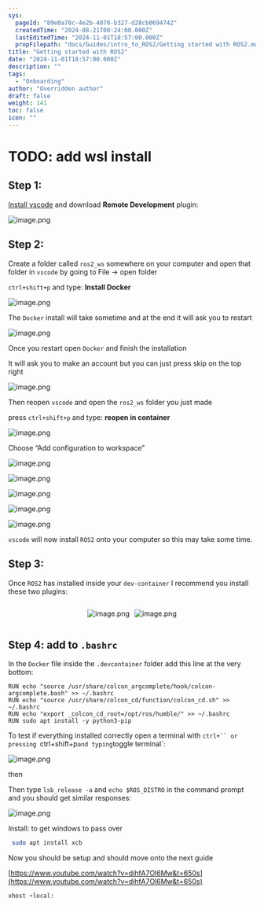 ```yaml
---
sys:
  pageId: "89e0a78c-4e2b-4070-b327-d28cb0694742"
  createdTime: "2024-08-21T00:24:00.000Z"
  lastEditedTime: "2024-11-01T18:57:00.000Z"
  propFilepath: "docs/Guides/intro_to_ROS2/Getting started with ROS2.md"
title: "Getting started with ROS2"
date: "2024-11-01T18:57:00.000Z"
description: ""
tags:
  - "Onboarding"
author: "Overridden author"
draft: false
weight: 141
toc: false
icon: ""
---
```


# TODO: add wsl install

## Step 1:

[Install vscode](https://code.visualstudio.com/download) and download **Remote Development** plugin:

![image.png](https://prod-files-secure.s3.us-west-2.amazonaws.com/d518164a-d88e-44d1-a4ee-3adb3bd8bce0/efb52993-1881-4a40-b95e-6f020334f022/image.png?X-Amz-Algorithm=AWS4-HMAC-SHA256&X-Amz-Content-Sha256=UNSIGNED-PAYLOAD&X-Amz-Credential=ASIAZI2LB466WLOUP3HU%2F20250407%2Fus-west-2%2Fs3%2Faws4_request&X-Amz-Date=20250407T170757Z&X-Amz-Expires=3600&X-Amz-Security-Token=IQoJb3JpZ2luX2VjEOn%2F%2F%2F%2F%2F%2F%2F%2F%2F%2FwEaCXVzLXdlc3QtMiJHMEUCIGSXkXDk439Q6JhRPlaQr%2FwYiO8%2F5EiUCQvhYWLnJgtqAiEAtlaw1j%2FBbRho%2BJVmwWjSk4mgp%2BUuCaiUR96iQJY1Pxkq%2FwMIYhAAGgw2Mzc0MjMxODM4MDUiDJ2LUW90uk2pUCUwfSrcA7Khyt2Gdrlqsv%2FhWpsIZK%2FyvWNRSvijNFG3irbgx%2BaO564Rlo%2F%2B79EnOqsQdbjPXBKTtWPOcNaOxobZfmvnLcCcU5SWLmR6oBogLcsJw1Ahb8RCLRHM8xIuUFjN3dJSwlzrciCfb7clkNhnwEt8igBxIF7TM%2BwIG0%2FuTIR022wYrtweVwwKUV9%2FGqP%2FgZfwfeXXqKXfa6VdhN530K%2FKct4MuONRKIaq33slZtCzobdXAfSQ3NOnJMNlncMvqhCJlGVT3qPN4e%2BvmPds4HHBx9OaNfzO%2Fvv7h3J%2BU%2FxRO2169%2F1fvDBj0bQRE7aH4w74PcJQSCpa2yOiYneBJ8%2FEjY2Mhs4XgY6PlQ9p%2B%2FZhr33cxrnt6R9JP%2B6ndFlaaasLKhkV%2FF5ZQnPfOcbChKHdwQAbKSfWJ4qTXwZhP8W92Z%2FjV6tInxhtdE0YZc0yjZjFfjurAqe1PyA6DJ1RtRvYYBtaPXQpZPFTtFa0S0Do%2FqMZ53oYhdxGoN3gbgg7Qp7oo597BlW1gem8IRHRKLwYkrC4BlkE849IkK7COms6YloHwg8KIR8CScpXSn2f94jgh4DtZ7i45Aai0L6BTbJjBLUKv9kL7pvjHhBFmLqf4poaMqPOSn8ff3VgD%2FnJMJ%2BJ0L8GOqUB5VAWLbPZPMwHJCnRVLZ%2Fdefz9wUUMTHrWrrmcX5TMY388PDeJrGAt%2FL6gh3%2BKs4RlYIar7mVaslVfXnmx1DGZPA8zMDUL%2B4EysiK9skoJLCEH0P%2FzubFyrwgNxZAHLG0Imbe%2B7VG5kBB1j1GtaAyTNB7v%2B%2F7e5PKzM%2FYH%2Fj9wplOqi6sj3e4wkk9DeUpdbpizFpSdHNcAvZs6pZ3vM%2BaOF9qZLJ4&X-Amz-Signature=c2636a9511cfd612cc3dd2a02a19aad147581faa29b22fb06e36310061eea967&X-Amz-SignedHeaders=host&x-id=GetObject)

## Step 2:

Create a folder called `ros2_ws` somewhere on your computer and open that folder in `vscode` by going to File → open folder 

`ctrl+shift+p` and type: **Install Docker**

![image.png](https://prod-files-secure.s3.us-west-2.amazonaws.com/d518164a-d88e-44d1-a4ee-3adb3bd8bce0/2269dc0e-1cd5-47ff-bceb-c04ad9b2eab0/image.png?X-Amz-Algorithm=AWS4-HMAC-SHA256&X-Amz-Content-Sha256=UNSIGNED-PAYLOAD&X-Amz-Credential=ASIAZI2LB466WLOUP3HU%2F20250407%2Fus-west-2%2Fs3%2Faws4_request&X-Amz-Date=20250407T170757Z&X-Amz-Expires=3600&X-Amz-Security-Token=IQoJb3JpZ2luX2VjEOn%2F%2F%2F%2F%2F%2F%2F%2F%2F%2FwEaCXVzLXdlc3QtMiJHMEUCIGSXkXDk439Q6JhRPlaQr%2FwYiO8%2F5EiUCQvhYWLnJgtqAiEAtlaw1j%2FBbRho%2BJVmwWjSk4mgp%2BUuCaiUR96iQJY1Pxkq%2FwMIYhAAGgw2Mzc0MjMxODM4MDUiDJ2LUW90uk2pUCUwfSrcA7Khyt2Gdrlqsv%2FhWpsIZK%2FyvWNRSvijNFG3irbgx%2BaO564Rlo%2F%2B79EnOqsQdbjPXBKTtWPOcNaOxobZfmvnLcCcU5SWLmR6oBogLcsJw1Ahb8RCLRHM8xIuUFjN3dJSwlzrciCfb7clkNhnwEt8igBxIF7TM%2BwIG0%2FuTIR022wYrtweVwwKUV9%2FGqP%2FgZfwfeXXqKXfa6VdhN530K%2FKct4MuONRKIaq33slZtCzobdXAfSQ3NOnJMNlncMvqhCJlGVT3qPN4e%2BvmPds4HHBx9OaNfzO%2Fvv7h3J%2BU%2FxRO2169%2F1fvDBj0bQRE7aH4w74PcJQSCpa2yOiYneBJ8%2FEjY2Mhs4XgY6PlQ9p%2B%2FZhr33cxrnt6R9JP%2B6ndFlaaasLKhkV%2FF5ZQnPfOcbChKHdwQAbKSfWJ4qTXwZhP8W92Z%2FjV6tInxhtdE0YZc0yjZjFfjurAqe1PyA6DJ1RtRvYYBtaPXQpZPFTtFa0S0Do%2FqMZ53oYhdxGoN3gbgg7Qp7oo597BlW1gem8IRHRKLwYkrC4BlkE849IkK7COms6YloHwg8KIR8CScpXSn2f94jgh4DtZ7i45Aai0L6BTbJjBLUKv9kL7pvjHhBFmLqf4poaMqPOSn8ff3VgD%2FnJMJ%2BJ0L8GOqUB5VAWLbPZPMwHJCnRVLZ%2Fdefz9wUUMTHrWrrmcX5TMY388PDeJrGAt%2FL6gh3%2BKs4RlYIar7mVaslVfXnmx1DGZPA8zMDUL%2B4EysiK9skoJLCEH0P%2FzubFyrwgNxZAHLG0Imbe%2B7VG5kBB1j1GtaAyTNB7v%2B%2F7e5PKzM%2FYH%2Fj9wplOqi6sj3e4wkk9DeUpdbpizFpSdHNcAvZs6pZ3vM%2BaOF9qZLJ4&X-Amz-Signature=375eca31af8718e47159acbeb731284691fe66b1bbd5196280f74d3d7e7b2ab6&X-Amz-SignedHeaders=host&x-id=GetObject)

The `Docker` install will take sometime and at the end it will ask you to restart

![image.png](https://prod-files-secure.s3.us-west-2.amazonaws.com/d518164a-d88e-44d1-a4ee-3adb3bd8bce0/ed233f78-be33-4b1f-b89c-9c346c0e961e/image.png?X-Amz-Algorithm=AWS4-HMAC-SHA256&X-Amz-Content-Sha256=UNSIGNED-PAYLOAD&X-Amz-Credential=ASIAZI2LB466WLOUP3HU%2F20250407%2Fus-west-2%2Fs3%2Faws4_request&X-Amz-Date=20250407T170757Z&X-Amz-Expires=3600&X-Amz-Security-Token=IQoJb3JpZ2luX2VjEOn%2F%2F%2F%2F%2F%2F%2F%2F%2F%2FwEaCXVzLXdlc3QtMiJHMEUCIGSXkXDk439Q6JhRPlaQr%2FwYiO8%2F5EiUCQvhYWLnJgtqAiEAtlaw1j%2FBbRho%2BJVmwWjSk4mgp%2BUuCaiUR96iQJY1Pxkq%2FwMIYhAAGgw2Mzc0MjMxODM4MDUiDJ2LUW90uk2pUCUwfSrcA7Khyt2Gdrlqsv%2FhWpsIZK%2FyvWNRSvijNFG3irbgx%2BaO564Rlo%2F%2B79EnOqsQdbjPXBKTtWPOcNaOxobZfmvnLcCcU5SWLmR6oBogLcsJw1Ahb8RCLRHM8xIuUFjN3dJSwlzrciCfb7clkNhnwEt8igBxIF7TM%2BwIG0%2FuTIR022wYrtweVwwKUV9%2FGqP%2FgZfwfeXXqKXfa6VdhN530K%2FKct4MuONRKIaq33slZtCzobdXAfSQ3NOnJMNlncMvqhCJlGVT3qPN4e%2BvmPds4HHBx9OaNfzO%2Fvv7h3J%2BU%2FxRO2169%2F1fvDBj0bQRE7aH4w74PcJQSCpa2yOiYneBJ8%2FEjY2Mhs4XgY6PlQ9p%2B%2FZhr33cxrnt6R9JP%2B6ndFlaaasLKhkV%2FF5ZQnPfOcbChKHdwQAbKSfWJ4qTXwZhP8W92Z%2FjV6tInxhtdE0YZc0yjZjFfjurAqe1PyA6DJ1RtRvYYBtaPXQpZPFTtFa0S0Do%2FqMZ53oYhdxGoN3gbgg7Qp7oo597BlW1gem8IRHRKLwYkrC4BlkE849IkK7COms6YloHwg8KIR8CScpXSn2f94jgh4DtZ7i45Aai0L6BTbJjBLUKv9kL7pvjHhBFmLqf4poaMqPOSn8ff3VgD%2FnJMJ%2BJ0L8GOqUB5VAWLbPZPMwHJCnRVLZ%2Fdefz9wUUMTHrWrrmcX5TMY388PDeJrGAt%2FL6gh3%2BKs4RlYIar7mVaslVfXnmx1DGZPA8zMDUL%2B4EysiK9skoJLCEH0P%2FzubFyrwgNxZAHLG0Imbe%2B7VG5kBB1j1GtaAyTNB7v%2B%2F7e5PKzM%2FYH%2Fj9wplOqi6sj3e4wkk9DeUpdbpizFpSdHNcAvZs6pZ3vM%2BaOF9qZLJ4&X-Amz-Signature=6834c3e4605e6a6e08d5bd64025743918b8b3627f6fb7a2ab056bde70aebbfc6&X-Amz-SignedHeaders=host&x-id=GetObject)

Once you restart open `Docker` and finish the installation

It will ask you to make an account but you can just press skip on the top right

![image.png](https://prod-files-secure.s3.us-west-2.amazonaws.com/d518164a-d88e-44d1-a4ee-3adb3bd8bce0/21010ad9-1659-4fd9-9f59-9932a09b2a3d/image.png?X-Amz-Algorithm=AWS4-HMAC-SHA256&X-Amz-Content-Sha256=UNSIGNED-PAYLOAD&X-Amz-Credential=ASIAZI2LB466WLOUP3HU%2F20250407%2Fus-west-2%2Fs3%2Faws4_request&X-Amz-Date=20250407T170757Z&X-Amz-Expires=3600&X-Amz-Security-Token=IQoJb3JpZ2luX2VjEOn%2F%2F%2F%2F%2F%2F%2F%2F%2F%2FwEaCXVzLXdlc3QtMiJHMEUCIGSXkXDk439Q6JhRPlaQr%2FwYiO8%2F5EiUCQvhYWLnJgtqAiEAtlaw1j%2FBbRho%2BJVmwWjSk4mgp%2BUuCaiUR96iQJY1Pxkq%2FwMIYhAAGgw2Mzc0MjMxODM4MDUiDJ2LUW90uk2pUCUwfSrcA7Khyt2Gdrlqsv%2FhWpsIZK%2FyvWNRSvijNFG3irbgx%2BaO564Rlo%2F%2B79EnOqsQdbjPXBKTtWPOcNaOxobZfmvnLcCcU5SWLmR6oBogLcsJw1Ahb8RCLRHM8xIuUFjN3dJSwlzrciCfb7clkNhnwEt8igBxIF7TM%2BwIG0%2FuTIR022wYrtweVwwKUV9%2FGqP%2FgZfwfeXXqKXfa6VdhN530K%2FKct4MuONRKIaq33slZtCzobdXAfSQ3NOnJMNlncMvqhCJlGVT3qPN4e%2BvmPds4HHBx9OaNfzO%2Fvv7h3J%2BU%2FxRO2169%2F1fvDBj0bQRE7aH4w74PcJQSCpa2yOiYneBJ8%2FEjY2Mhs4XgY6PlQ9p%2B%2FZhr33cxrnt6R9JP%2B6ndFlaaasLKhkV%2FF5ZQnPfOcbChKHdwQAbKSfWJ4qTXwZhP8W92Z%2FjV6tInxhtdE0YZc0yjZjFfjurAqe1PyA6DJ1RtRvYYBtaPXQpZPFTtFa0S0Do%2FqMZ53oYhdxGoN3gbgg7Qp7oo597BlW1gem8IRHRKLwYkrC4BlkE849IkK7COms6YloHwg8KIR8CScpXSn2f94jgh4DtZ7i45Aai0L6BTbJjBLUKv9kL7pvjHhBFmLqf4poaMqPOSn8ff3VgD%2FnJMJ%2BJ0L8GOqUB5VAWLbPZPMwHJCnRVLZ%2Fdefz9wUUMTHrWrrmcX5TMY388PDeJrGAt%2FL6gh3%2BKs4RlYIar7mVaslVfXnmx1DGZPA8zMDUL%2B4EysiK9skoJLCEH0P%2FzubFyrwgNxZAHLG0Imbe%2B7VG5kBB1j1GtaAyTNB7v%2B%2F7e5PKzM%2FYH%2Fj9wplOqi6sj3e4wkk9DeUpdbpizFpSdHNcAvZs6pZ3vM%2BaOF9qZLJ4&X-Amz-Signature=124483f8987b7a4f42eb7d3aeeafa801ec118aafbd3d6c136d2fd307f5498f38&X-Amz-SignedHeaders=host&x-id=GetObject)

Then reopen `vscode` and open the `ros2_ws` folder you just made

press `ctrl+shift+p` and type: **reopen in container**

![image.png](https://prod-files-secure.s3.us-west-2.amazonaws.com/d518164a-d88e-44d1-a4ee-3adb3bd8bce0/4e93b8c2-41ad-488c-8095-c74205196118/image.png?X-Amz-Algorithm=AWS4-HMAC-SHA256&X-Amz-Content-Sha256=UNSIGNED-PAYLOAD&X-Amz-Credential=ASIAZI2LB466WLOUP3HU%2F20250407%2Fus-west-2%2Fs3%2Faws4_request&X-Amz-Date=20250407T170757Z&X-Amz-Expires=3600&X-Amz-Security-Token=IQoJb3JpZ2luX2VjEOn%2F%2F%2F%2F%2F%2F%2F%2F%2F%2FwEaCXVzLXdlc3QtMiJHMEUCIGSXkXDk439Q6JhRPlaQr%2FwYiO8%2F5EiUCQvhYWLnJgtqAiEAtlaw1j%2FBbRho%2BJVmwWjSk4mgp%2BUuCaiUR96iQJY1Pxkq%2FwMIYhAAGgw2Mzc0MjMxODM4MDUiDJ2LUW90uk2pUCUwfSrcA7Khyt2Gdrlqsv%2FhWpsIZK%2FyvWNRSvijNFG3irbgx%2BaO564Rlo%2F%2B79EnOqsQdbjPXBKTtWPOcNaOxobZfmvnLcCcU5SWLmR6oBogLcsJw1Ahb8RCLRHM8xIuUFjN3dJSwlzrciCfb7clkNhnwEt8igBxIF7TM%2BwIG0%2FuTIR022wYrtweVwwKUV9%2FGqP%2FgZfwfeXXqKXfa6VdhN530K%2FKct4MuONRKIaq33slZtCzobdXAfSQ3NOnJMNlncMvqhCJlGVT3qPN4e%2BvmPds4HHBx9OaNfzO%2Fvv7h3J%2BU%2FxRO2169%2F1fvDBj0bQRE7aH4w74PcJQSCpa2yOiYneBJ8%2FEjY2Mhs4XgY6PlQ9p%2B%2FZhr33cxrnt6R9JP%2B6ndFlaaasLKhkV%2FF5ZQnPfOcbChKHdwQAbKSfWJ4qTXwZhP8W92Z%2FjV6tInxhtdE0YZc0yjZjFfjurAqe1PyA6DJ1RtRvYYBtaPXQpZPFTtFa0S0Do%2FqMZ53oYhdxGoN3gbgg7Qp7oo597BlW1gem8IRHRKLwYkrC4BlkE849IkK7COms6YloHwg8KIR8CScpXSn2f94jgh4DtZ7i45Aai0L6BTbJjBLUKv9kL7pvjHhBFmLqf4poaMqPOSn8ff3VgD%2FnJMJ%2BJ0L8GOqUB5VAWLbPZPMwHJCnRVLZ%2Fdefz9wUUMTHrWrrmcX5TMY388PDeJrGAt%2FL6gh3%2BKs4RlYIar7mVaslVfXnmx1DGZPA8zMDUL%2B4EysiK9skoJLCEH0P%2FzubFyrwgNxZAHLG0Imbe%2B7VG5kBB1j1GtaAyTNB7v%2B%2F7e5PKzM%2FYH%2Fj9wplOqi6sj3e4wkk9DeUpdbpizFpSdHNcAvZs6pZ3vM%2BaOF9qZLJ4&X-Amz-Signature=a4ebd94a885898c0bd13b8bed0d8f03463b6b3ecc911af578cec9fa08158e7d9&X-Amz-SignedHeaders=host&x-id=GetObject)

Choose “Add configuration to workspace”

![image.png](https://prod-files-secure.s3.us-west-2.amazonaws.com/d518164a-d88e-44d1-a4ee-3adb3bd8bce0/9560b282-5060-4989-ba37-97e7b2c22476/image.png?X-Amz-Algorithm=AWS4-HMAC-SHA256&X-Amz-Content-Sha256=UNSIGNED-PAYLOAD&X-Amz-Credential=ASIAZI2LB466WLOUP3HU%2F20250407%2Fus-west-2%2Fs3%2Faws4_request&X-Amz-Date=20250407T170757Z&X-Amz-Expires=3600&X-Amz-Security-Token=IQoJb3JpZ2luX2VjEOn%2F%2F%2F%2F%2F%2F%2F%2F%2F%2FwEaCXVzLXdlc3QtMiJHMEUCIGSXkXDk439Q6JhRPlaQr%2FwYiO8%2F5EiUCQvhYWLnJgtqAiEAtlaw1j%2FBbRho%2BJVmwWjSk4mgp%2BUuCaiUR96iQJY1Pxkq%2FwMIYhAAGgw2Mzc0MjMxODM4MDUiDJ2LUW90uk2pUCUwfSrcA7Khyt2Gdrlqsv%2FhWpsIZK%2FyvWNRSvijNFG3irbgx%2BaO564Rlo%2F%2B79EnOqsQdbjPXBKTtWPOcNaOxobZfmvnLcCcU5SWLmR6oBogLcsJw1Ahb8RCLRHM8xIuUFjN3dJSwlzrciCfb7clkNhnwEt8igBxIF7TM%2BwIG0%2FuTIR022wYrtweVwwKUV9%2FGqP%2FgZfwfeXXqKXfa6VdhN530K%2FKct4MuONRKIaq33slZtCzobdXAfSQ3NOnJMNlncMvqhCJlGVT3qPN4e%2BvmPds4HHBx9OaNfzO%2Fvv7h3J%2BU%2FxRO2169%2F1fvDBj0bQRE7aH4w74PcJQSCpa2yOiYneBJ8%2FEjY2Mhs4XgY6PlQ9p%2B%2FZhr33cxrnt6R9JP%2B6ndFlaaasLKhkV%2FF5ZQnPfOcbChKHdwQAbKSfWJ4qTXwZhP8W92Z%2FjV6tInxhtdE0YZc0yjZjFfjurAqe1PyA6DJ1RtRvYYBtaPXQpZPFTtFa0S0Do%2FqMZ53oYhdxGoN3gbgg7Qp7oo597BlW1gem8IRHRKLwYkrC4BlkE849IkK7COms6YloHwg8KIR8CScpXSn2f94jgh4DtZ7i45Aai0L6BTbJjBLUKv9kL7pvjHhBFmLqf4poaMqPOSn8ff3VgD%2FnJMJ%2BJ0L8GOqUB5VAWLbPZPMwHJCnRVLZ%2Fdefz9wUUMTHrWrrmcX5TMY388PDeJrGAt%2FL6gh3%2BKs4RlYIar7mVaslVfXnmx1DGZPA8zMDUL%2B4EysiK9skoJLCEH0P%2FzubFyrwgNxZAHLG0Imbe%2B7VG5kBB1j1GtaAyTNB7v%2B%2F7e5PKzM%2FYH%2Fj9wplOqi6sj3e4wkk9DeUpdbpizFpSdHNcAvZs6pZ3vM%2BaOF9qZLJ4&X-Amz-Signature=3590572860d0891f846ec59f3d36d85871cb3b09622c25471513ec180a2b885c&X-Amz-SignedHeaders=host&x-id=GetObject)

![image.png](https://prod-files-secure.s3.us-west-2.amazonaws.com/d518164a-d88e-44d1-a4ee-3adb3bd8bce0/2ee63f81-886b-48e8-a553-dc6e5eac99e4/image.png?X-Amz-Algorithm=AWS4-HMAC-SHA256&X-Amz-Content-Sha256=UNSIGNED-PAYLOAD&X-Amz-Credential=ASIAZI2LB466WLOUP3HU%2F20250407%2Fus-west-2%2Fs3%2Faws4_request&X-Amz-Date=20250407T170757Z&X-Amz-Expires=3600&X-Amz-Security-Token=IQoJb3JpZ2luX2VjEOn%2F%2F%2F%2F%2F%2F%2F%2F%2F%2FwEaCXVzLXdlc3QtMiJHMEUCIGSXkXDk439Q6JhRPlaQr%2FwYiO8%2F5EiUCQvhYWLnJgtqAiEAtlaw1j%2FBbRho%2BJVmwWjSk4mgp%2BUuCaiUR96iQJY1Pxkq%2FwMIYhAAGgw2Mzc0MjMxODM4MDUiDJ2LUW90uk2pUCUwfSrcA7Khyt2Gdrlqsv%2FhWpsIZK%2FyvWNRSvijNFG3irbgx%2BaO564Rlo%2F%2B79EnOqsQdbjPXBKTtWPOcNaOxobZfmvnLcCcU5SWLmR6oBogLcsJw1Ahb8RCLRHM8xIuUFjN3dJSwlzrciCfb7clkNhnwEt8igBxIF7TM%2BwIG0%2FuTIR022wYrtweVwwKUV9%2FGqP%2FgZfwfeXXqKXfa6VdhN530K%2FKct4MuONRKIaq33slZtCzobdXAfSQ3NOnJMNlncMvqhCJlGVT3qPN4e%2BvmPds4HHBx9OaNfzO%2Fvv7h3J%2BU%2FxRO2169%2F1fvDBj0bQRE7aH4w74PcJQSCpa2yOiYneBJ8%2FEjY2Mhs4XgY6PlQ9p%2B%2FZhr33cxrnt6R9JP%2B6ndFlaaasLKhkV%2FF5ZQnPfOcbChKHdwQAbKSfWJ4qTXwZhP8W92Z%2FjV6tInxhtdE0YZc0yjZjFfjurAqe1PyA6DJ1RtRvYYBtaPXQpZPFTtFa0S0Do%2FqMZ53oYhdxGoN3gbgg7Qp7oo597BlW1gem8IRHRKLwYkrC4BlkE849IkK7COms6YloHwg8KIR8CScpXSn2f94jgh4DtZ7i45Aai0L6BTbJjBLUKv9kL7pvjHhBFmLqf4poaMqPOSn8ff3VgD%2FnJMJ%2BJ0L8GOqUB5VAWLbPZPMwHJCnRVLZ%2Fdefz9wUUMTHrWrrmcX5TMY388PDeJrGAt%2FL6gh3%2BKs4RlYIar7mVaslVfXnmx1DGZPA8zMDUL%2B4EysiK9skoJLCEH0P%2FzubFyrwgNxZAHLG0Imbe%2B7VG5kBB1j1GtaAyTNB7v%2B%2F7e5PKzM%2FYH%2Fj9wplOqi6sj3e4wkk9DeUpdbpizFpSdHNcAvZs6pZ3vM%2BaOF9qZLJ4&X-Amz-Signature=67d43c058d56913a0dfc4e89fec565e5942aed960d2ebdfcb4bb9cdb55103ab0&X-Amz-SignedHeaders=host&x-id=GetObject)

![image.png](https://prod-files-secure.s3.us-west-2.amazonaws.com/d518164a-d88e-44d1-a4ee-3adb3bd8bce0/ae1580b2-b048-407e-aed9-b584224a7a04/image.png?X-Amz-Algorithm=AWS4-HMAC-SHA256&X-Amz-Content-Sha256=UNSIGNED-PAYLOAD&X-Amz-Credential=ASIAZI2LB466WLOUP3HU%2F20250407%2Fus-west-2%2Fs3%2Faws4_request&X-Amz-Date=20250407T170757Z&X-Amz-Expires=3600&X-Amz-Security-Token=IQoJb3JpZ2luX2VjEOn%2F%2F%2F%2F%2F%2F%2F%2F%2F%2FwEaCXVzLXdlc3QtMiJHMEUCIGSXkXDk439Q6JhRPlaQr%2FwYiO8%2F5EiUCQvhYWLnJgtqAiEAtlaw1j%2FBbRho%2BJVmwWjSk4mgp%2BUuCaiUR96iQJY1Pxkq%2FwMIYhAAGgw2Mzc0MjMxODM4MDUiDJ2LUW90uk2pUCUwfSrcA7Khyt2Gdrlqsv%2FhWpsIZK%2FyvWNRSvijNFG3irbgx%2BaO564Rlo%2F%2B79EnOqsQdbjPXBKTtWPOcNaOxobZfmvnLcCcU5SWLmR6oBogLcsJw1Ahb8RCLRHM8xIuUFjN3dJSwlzrciCfb7clkNhnwEt8igBxIF7TM%2BwIG0%2FuTIR022wYrtweVwwKUV9%2FGqP%2FgZfwfeXXqKXfa6VdhN530K%2FKct4MuONRKIaq33slZtCzobdXAfSQ3NOnJMNlncMvqhCJlGVT3qPN4e%2BvmPds4HHBx9OaNfzO%2Fvv7h3J%2BU%2FxRO2169%2F1fvDBj0bQRE7aH4w74PcJQSCpa2yOiYneBJ8%2FEjY2Mhs4XgY6PlQ9p%2B%2FZhr33cxrnt6R9JP%2B6ndFlaaasLKhkV%2FF5ZQnPfOcbChKHdwQAbKSfWJ4qTXwZhP8W92Z%2FjV6tInxhtdE0YZc0yjZjFfjurAqe1PyA6DJ1RtRvYYBtaPXQpZPFTtFa0S0Do%2FqMZ53oYhdxGoN3gbgg7Qp7oo597BlW1gem8IRHRKLwYkrC4BlkE849IkK7COms6YloHwg8KIR8CScpXSn2f94jgh4DtZ7i45Aai0L6BTbJjBLUKv9kL7pvjHhBFmLqf4poaMqPOSn8ff3VgD%2FnJMJ%2BJ0L8GOqUB5VAWLbPZPMwHJCnRVLZ%2Fdefz9wUUMTHrWrrmcX5TMY388PDeJrGAt%2FL6gh3%2BKs4RlYIar7mVaslVfXnmx1DGZPA8zMDUL%2B4EysiK9skoJLCEH0P%2FzubFyrwgNxZAHLG0Imbe%2B7VG5kBB1j1GtaAyTNB7v%2B%2F7e5PKzM%2FYH%2Fj9wplOqi6sj3e4wkk9DeUpdbpizFpSdHNcAvZs6pZ3vM%2BaOF9qZLJ4&X-Amz-Signature=94e08c3c5ed2e374bd7a6da19e073c4410746bfd0e92f6b22df94fe21ed35d24&X-Amz-SignedHeaders=host&x-id=GetObject)

![image.png](https://prod-files-secure.s3.us-west-2.amazonaws.com/d518164a-d88e-44d1-a4ee-3adb3bd8bce0/53255b28-f75e-430f-b9e3-c0ac8577e42b/image.png?X-Amz-Algorithm=AWS4-HMAC-SHA256&X-Amz-Content-Sha256=UNSIGNED-PAYLOAD&X-Amz-Credential=ASIAZI2LB466WLOUP3HU%2F20250407%2Fus-west-2%2Fs3%2Faws4_request&X-Amz-Date=20250407T170757Z&X-Amz-Expires=3600&X-Amz-Security-Token=IQoJb3JpZ2luX2VjEOn%2F%2F%2F%2F%2F%2F%2F%2F%2F%2FwEaCXVzLXdlc3QtMiJHMEUCIGSXkXDk439Q6JhRPlaQr%2FwYiO8%2F5EiUCQvhYWLnJgtqAiEAtlaw1j%2FBbRho%2BJVmwWjSk4mgp%2BUuCaiUR96iQJY1Pxkq%2FwMIYhAAGgw2Mzc0MjMxODM4MDUiDJ2LUW90uk2pUCUwfSrcA7Khyt2Gdrlqsv%2FhWpsIZK%2FyvWNRSvijNFG3irbgx%2BaO564Rlo%2F%2B79EnOqsQdbjPXBKTtWPOcNaOxobZfmvnLcCcU5SWLmR6oBogLcsJw1Ahb8RCLRHM8xIuUFjN3dJSwlzrciCfb7clkNhnwEt8igBxIF7TM%2BwIG0%2FuTIR022wYrtweVwwKUV9%2FGqP%2FgZfwfeXXqKXfa6VdhN530K%2FKct4MuONRKIaq33slZtCzobdXAfSQ3NOnJMNlncMvqhCJlGVT3qPN4e%2BvmPds4HHBx9OaNfzO%2Fvv7h3J%2BU%2FxRO2169%2F1fvDBj0bQRE7aH4w74PcJQSCpa2yOiYneBJ8%2FEjY2Mhs4XgY6PlQ9p%2B%2FZhr33cxrnt6R9JP%2B6ndFlaaasLKhkV%2FF5ZQnPfOcbChKHdwQAbKSfWJ4qTXwZhP8W92Z%2FjV6tInxhtdE0YZc0yjZjFfjurAqe1PyA6DJ1RtRvYYBtaPXQpZPFTtFa0S0Do%2FqMZ53oYhdxGoN3gbgg7Qp7oo597BlW1gem8IRHRKLwYkrC4BlkE849IkK7COms6YloHwg8KIR8CScpXSn2f94jgh4DtZ7i45Aai0L6BTbJjBLUKv9kL7pvjHhBFmLqf4poaMqPOSn8ff3VgD%2FnJMJ%2BJ0L8GOqUB5VAWLbPZPMwHJCnRVLZ%2Fdefz9wUUMTHrWrrmcX5TMY388PDeJrGAt%2FL6gh3%2BKs4RlYIar7mVaslVfXnmx1DGZPA8zMDUL%2B4EysiK9skoJLCEH0P%2FzubFyrwgNxZAHLG0Imbe%2B7VG5kBB1j1GtaAyTNB7v%2B%2F7e5PKzM%2FYH%2Fj9wplOqi6sj3e4wkk9DeUpdbpizFpSdHNcAvZs6pZ3vM%2BaOF9qZLJ4&X-Amz-Signature=2d0d0b0926d242ef0949bee24c5896f5f9f98c92ff08efc97497ba78270405f7&X-Amz-SignedHeaders=host&x-id=GetObject)

![image.png](https://prod-files-secure.s3.us-west-2.amazonaws.com/d518164a-d88e-44d1-a4ee-3adb3bd8bce0/7c562767-5af9-4ffb-97d1-327bcdf4ee00/image.png?X-Amz-Algorithm=AWS4-HMAC-SHA256&X-Amz-Content-Sha256=UNSIGNED-PAYLOAD&X-Amz-Credential=ASIAZI2LB466WLOUP3HU%2F20250407%2Fus-west-2%2Fs3%2Faws4_request&X-Amz-Date=20250407T170757Z&X-Amz-Expires=3600&X-Amz-Security-Token=IQoJb3JpZ2luX2VjEOn%2F%2F%2F%2F%2F%2F%2F%2F%2F%2FwEaCXVzLXdlc3QtMiJHMEUCIGSXkXDk439Q6JhRPlaQr%2FwYiO8%2F5EiUCQvhYWLnJgtqAiEAtlaw1j%2FBbRho%2BJVmwWjSk4mgp%2BUuCaiUR96iQJY1Pxkq%2FwMIYhAAGgw2Mzc0MjMxODM4MDUiDJ2LUW90uk2pUCUwfSrcA7Khyt2Gdrlqsv%2FhWpsIZK%2FyvWNRSvijNFG3irbgx%2BaO564Rlo%2F%2B79EnOqsQdbjPXBKTtWPOcNaOxobZfmvnLcCcU5SWLmR6oBogLcsJw1Ahb8RCLRHM8xIuUFjN3dJSwlzrciCfb7clkNhnwEt8igBxIF7TM%2BwIG0%2FuTIR022wYrtweVwwKUV9%2FGqP%2FgZfwfeXXqKXfa6VdhN530K%2FKct4MuONRKIaq33slZtCzobdXAfSQ3NOnJMNlncMvqhCJlGVT3qPN4e%2BvmPds4HHBx9OaNfzO%2Fvv7h3J%2BU%2FxRO2169%2F1fvDBj0bQRE7aH4w74PcJQSCpa2yOiYneBJ8%2FEjY2Mhs4XgY6PlQ9p%2B%2FZhr33cxrnt6R9JP%2B6ndFlaaasLKhkV%2FF5ZQnPfOcbChKHdwQAbKSfWJ4qTXwZhP8W92Z%2FjV6tInxhtdE0YZc0yjZjFfjurAqe1PyA6DJ1RtRvYYBtaPXQpZPFTtFa0S0Do%2FqMZ53oYhdxGoN3gbgg7Qp7oo597BlW1gem8IRHRKLwYkrC4BlkE849IkK7COms6YloHwg8KIR8CScpXSn2f94jgh4DtZ7i45Aai0L6BTbJjBLUKv9kL7pvjHhBFmLqf4poaMqPOSn8ff3VgD%2FnJMJ%2BJ0L8GOqUB5VAWLbPZPMwHJCnRVLZ%2Fdefz9wUUMTHrWrrmcX5TMY388PDeJrGAt%2FL6gh3%2BKs4RlYIar7mVaslVfXnmx1DGZPA8zMDUL%2B4EysiK9skoJLCEH0P%2FzubFyrwgNxZAHLG0Imbe%2B7VG5kBB1j1GtaAyTNB7v%2B%2F7e5PKzM%2FYH%2Fj9wplOqi6sj3e4wkk9DeUpdbpizFpSdHNcAvZs6pZ3vM%2BaOF9qZLJ4&X-Amz-Signature=028bc26d739035c86666aa244a4b810412d3468ac24983dc53b76b492f3e38bd&X-Amz-SignedHeaders=host&x-id=GetObject)

`vscode` will now install `ROS2` onto your computer so this may take some time.

## Step 3:

Once `ROS2` has installed inside your `dev-container` I recommend you install these two plugins:

<div style="display: flex;flex-direction: row; column-gap:10px; max-width: 630px;justify-content: center;">
<div>

![image.png](https://prod-files-secure.s3.us-west-2.amazonaws.com/d518164a-d88e-44d1-a4ee-3adb3bd8bce0/3fc3d550-5a54-4ba1-ba6b-faa01cdb7369/image.png?X-Amz-Algorithm=AWS4-HMAC-SHA256&X-Amz-Content-Sha256=UNSIGNED-PAYLOAD&X-Amz-Credential=ASIAZI2LB466YG4LBSAR%2F20250407%2Fus-west-2%2Fs3%2Faws4_request&X-Amz-Date=20250407T170801Z&X-Amz-Expires=3600&X-Amz-Security-Token=IQoJb3JpZ2luX2VjEOn%2F%2F%2F%2F%2F%2F%2F%2F%2F%2FwEaCXVzLXdlc3QtMiJHMEUCIBVq5KxrlAyoszltcugdz3ZFk%2BZO%2BLLMpvzRPaPX%2BK5VAiEAuATHKV1BEWk3uPso5b89Zc4tFMriKs0dQ7yR5ZOHkrcq%2FwMIYhAAGgw2Mzc0MjMxODM4MDUiDF6HE184SHTzx5hjrircAzCqmH9lh1pHm10wJGViwHJZwmTfGdLghti%2F8T2xhdfE2q7Wr%2BcnDBWG6IGinUEA9R%2BwcBm%2FC5XZdFAK35Mc%2BKd2lGHQWcSGDq1MlM4346tuumJ1Xfu%2BsqSLm5zSBmelAf1Z292IR1401Ytvqb%2Fz4ikVsPbneB70jUP1tHk5FNvAukCLwqdtWD1SjuI%2BOqdT7UOIDtpRGwIg8C7E10Z4UGfrMlWnjr4%2FAt2vOF4JNAmKn%2B2HcacKThdep%2BVA93gWKXwFcqage9D4mdDkrN77mDM5wasmsDse1JGqmq1%2B4hbm7SiagMHs0pxdkhHuVv3V0LGcRdW9bmrYI0zD869vaFEHpG4e8JXjimAv6Q25kwb6Fci1sDJXtH4AFUFQHGqG%2FY2sbEj1YXLj8beTaPjn9eIC2Bb%2BXb1K8foUYdqtvftgNjYCVO7P1YwZ8HxXH%2BBnR%2Bsj4S28ACo%2BrCRKa%2FFo5MP3IGw5DmU0x2poagxKRZemUr8KwjFPZKrHnYN9yg7zdUzi%2B14K7znU%2B%2BMrNK3E1lhQbnD9veMOzofzgE3OgKJukYNdoEBfbjhA40d72OMGrZ8RfUaI2DNzrISii1zzWVEKHooSZ3xbs%2BQekrw6E4csBKlddqPJHvJ%2B5v2lMKGI0L8GOqUBk7b8X9GnGdU02xR27uYxHHS1qzovF9750CF24FeiLfLigmVY8MLBH%2BIZlWvKVUVWcQFwxSs66MBAcmFZ9BRZe86dNvAJZHa17YybU2A7q%2F5DNiqTAC8Q65KsY4UetwBs%2F3V9CEwdxwozI56rW8i%2B7Tb9YLxqMn26m6i86wPtZnVcHT4niylSrWfxZTs3drhidfzvLHv465qzAUjreJ1ptLXHE9vU&X-Amz-Signature=c80615641f3f09c4cc850b8c576db9e77cf52a5740bd06ee7f1e1cd43f85ae9a&X-Amz-SignedHeaders=host&x-id=GetObject)

</div>
<div>

![image.png](https://prod-files-secure.s3.us-west-2.amazonaws.com/d518164a-d88e-44d1-a4ee-3adb3bd8bce0/d994cc66-13c2-4093-a5a3-f84cf4601a82/image.png?X-Amz-Algorithm=AWS4-HMAC-SHA256&X-Amz-Content-Sha256=UNSIGNED-PAYLOAD&X-Amz-Credential=ASIAZI2LB466V4SEKXXG%2F20250407%2Fus-west-2%2Fs3%2Faws4_request&X-Amz-Date=20250407T170801Z&X-Amz-Expires=3600&X-Amz-Security-Token=IQoJb3JpZ2luX2VjEOn%2F%2F%2F%2F%2F%2F%2F%2F%2F%2FwEaCXVzLXdlc3QtMiJGMEQCIDxiNVAIYKB5f9NyTgBy%2FSXkpYvhw%2Fee%2BjLbd%2Bv1w%2FaRAiBjU8Mgl2Z4D%2FGhBeHL9Zz2fKz2z0fFQpqkIKvbd65AZyr%2FAwhiEAAaDDYzNzQyMzE4MzgwNSIMiNEdao8mk3blXIZHKtwDgRoiPuPkCzRG1Q39e7qyv4fqUfNr6NlbO3EWvF3ImzFRri5U8Bpb5PYHISHKxg02EspB2ReEO%2B2AKLE8fPqk0jNUQQqMrylv2anakdVVQUMF%2B9yZCtFdqj6NFYXnttZLEiQe6OcURAYyuN%2Fi1%2FFSSDjvJnQvibIe1gxByijvSeOlv6I8mZbi3IY08CFdgoWKJ%2BZe8KWJ0yXiCzWs8l0JFyEkDMMTFGxLP47qPdhqN%2FOE4F3UKUKZDWRVB0FG9rK8y5RywVyuw7Pz%2B77qeOYFW5UbfEDFpUV3MhHarKRTEcpuE%2Fq1jE5z12wgY9ndy0HnH9ylInICFMLvI2LIwpWurY36oOp8RvphXGQFBKIu2ZY%2FSaL0Arz7z%2BhcNQFE4Tcr70%2BOU%2BcgFwfJQSE9jdMScr8Gc0ZcB8NwS2Y68k39bZmCbt5QNSBXlCiV5cCNhdVT17npJj45xGSJnhTVDrZY5JgYRbA2Bu3SOMyUsAq48Z%2FLLINros0gMoSUfhBA3FDGTASxYR6i4jZ39c%2Bhw3Dt%2BJ72bz0CzvMQnG38j9dJJ2UOSXb%2B%2FlAiFi%2BFmH%2F6z0Sv6gXekxK9mour%2Fg%2FaOZwZU2E8XVwW02L0KbCnq6X4QbtpDXtexTu%2Fc9eNwb0wnonQvwY6pgHxMffWzjhugkClKsAMADUhMxaR4mAgz4T4PFPef7hggXHSyqtO%2FhqdP0wbqLTuEeEFshFxaK3dD9ytRFvXT3SxZ63NzGqDrPvpzk%2Bn%2BlTJXgJImxtMWVLUDba5jE7b1KYDwRPD%2B41aW3bxvZdb4ZsCZkRW9P67AVG5W6pKALxV29xPRy4msjTBVsLX7eDiPekgoN2cCKgusA3dKMEn1odYW6SAIYDZ&X-Amz-Signature=fc53017e2f2be5cae27206822f6e16ad069fcb99cdfd030a043a155f596621da&X-Amz-SignedHeaders=host&x-id=GetObject)

</div>
</div>

## Step 4: add to `.bashrc`

In the `Docker` file inside the `.devcontainer` folder add this line at the very bottom: 

```docker
RUN echo "source /usr/share/colcon_argcomplete/hook/colcon-argcomplete.bash" >> ~/.bashrc
RUN echo "source /usr/share/colcon_cd/function/colcon_cd.sh" >> ~/.bashrc
RUN echo "export _colcon_cd_root=/opt/ros/humble/" >> ~/.bashrc
RUN sudo apt install -y python3-pip 
```

To test if everything installed correctly open a terminal with `ctrl+`` or pressing `ctrl+shift+p` and typing `toggle terminal`:

![image.png](https://prod-files-secure.s3.us-west-2.amazonaws.com/d518164a-d88e-44d1-a4ee-3adb3bd8bce0/6a4943d8-b04e-4c02-9a58-775f3384d1a5/image.png?X-Amz-Algorithm=AWS4-HMAC-SHA256&X-Amz-Content-Sha256=UNSIGNED-PAYLOAD&X-Amz-Credential=ASIAZI2LB466WLOUP3HU%2F20250407%2Fus-west-2%2Fs3%2Faws4_request&X-Amz-Date=20250407T170757Z&X-Amz-Expires=3600&X-Amz-Security-Token=IQoJb3JpZ2luX2VjEOn%2F%2F%2F%2F%2F%2F%2F%2F%2F%2FwEaCXVzLXdlc3QtMiJHMEUCIGSXkXDk439Q6JhRPlaQr%2FwYiO8%2F5EiUCQvhYWLnJgtqAiEAtlaw1j%2FBbRho%2BJVmwWjSk4mgp%2BUuCaiUR96iQJY1Pxkq%2FwMIYhAAGgw2Mzc0MjMxODM4MDUiDJ2LUW90uk2pUCUwfSrcA7Khyt2Gdrlqsv%2FhWpsIZK%2FyvWNRSvijNFG3irbgx%2BaO564Rlo%2F%2B79EnOqsQdbjPXBKTtWPOcNaOxobZfmvnLcCcU5SWLmR6oBogLcsJw1Ahb8RCLRHM8xIuUFjN3dJSwlzrciCfb7clkNhnwEt8igBxIF7TM%2BwIG0%2FuTIR022wYrtweVwwKUV9%2FGqP%2FgZfwfeXXqKXfa6VdhN530K%2FKct4MuONRKIaq33slZtCzobdXAfSQ3NOnJMNlncMvqhCJlGVT3qPN4e%2BvmPds4HHBx9OaNfzO%2Fvv7h3J%2BU%2FxRO2169%2F1fvDBj0bQRE7aH4w74PcJQSCpa2yOiYneBJ8%2FEjY2Mhs4XgY6PlQ9p%2B%2FZhr33cxrnt6R9JP%2B6ndFlaaasLKhkV%2FF5ZQnPfOcbChKHdwQAbKSfWJ4qTXwZhP8W92Z%2FjV6tInxhtdE0YZc0yjZjFfjurAqe1PyA6DJ1RtRvYYBtaPXQpZPFTtFa0S0Do%2FqMZ53oYhdxGoN3gbgg7Qp7oo597BlW1gem8IRHRKLwYkrC4BlkE849IkK7COms6YloHwg8KIR8CScpXSn2f94jgh4DtZ7i45Aai0L6BTbJjBLUKv9kL7pvjHhBFmLqf4poaMqPOSn8ff3VgD%2FnJMJ%2BJ0L8GOqUB5VAWLbPZPMwHJCnRVLZ%2Fdefz9wUUMTHrWrrmcX5TMY388PDeJrGAt%2FL6gh3%2BKs4RlYIar7mVaslVfXnmx1DGZPA8zMDUL%2B4EysiK9skoJLCEH0P%2FzubFyrwgNxZAHLG0Imbe%2B7VG5kBB1j1GtaAyTNB7v%2B%2F7e5PKzM%2FYH%2Fj9wplOqi6sj3e4wkk9DeUpdbpizFpSdHNcAvZs6pZ3vM%2BaOF9qZLJ4&X-Amz-Signature=9b45125f4321b35dfdd856ae944336513a30b176ce4efeb0d9971d184819111e&X-Amz-SignedHeaders=host&x-id=GetObject)

then 

Then type `lsb_release -a` and `echo $ROS_DISTRO` in the command prompt and you should get similar responses:

![image.png](https://prod-files-secure.s3.us-west-2.amazonaws.com/d518164a-d88e-44d1-a4ee-3adb3bd8bce0/3e635dec-a805-4e85-8b9e-d000e5b71a4e/image.png?X-Amz-Algorithm=AWS4-HMAC-SHA256&X-Amz-Content-Sha256=UNSIGNED-PAYLOAD&X-Amz-Credential=ASIAZI2LB466WLOUP3HU%2F20250407%2Fus-west-2%2Fs3%2Faws4_request&X-Amz-Date=20250407T170757Z&X-Amz-Expires=3600&X-Amz-Security-Token=IQoJb3JpZ2luX2VjEOn%2F%2F%2F%2F%2F%2F%2F%2F%2F%2FwEaCXVzLXdlc3QtMiJHMEUCIGSXkXDk439Q6JhRPlaQr%2FwYiO8%2F5EiUCQvhYWLnJgtqAiEAtlaw1j%2FBbRho%2BJVmwWjSk4mgp%2BUuCaiUR96iQJY1Pxkq%2FwMIYhAAGgw2Mzc0MjMxODM4MDUiDJ2LUW90uk2pUCUwfSrcA7Khyt2Gdrlqsv%2FhWpsIZK%2FyvWNRSvijNFG3irbgx%2BaO564Rlo%2F%2B79EnOqsQdbjPXBKTtWPOcNaOxobZfmvnLcCcU5SWLmR6oBogLcsJw1Ahb8RCLRHM8xIuUFjN3dJSwlzrciCfb7clkNhnwEt8igBxIF7TM%2BwIG0%2FuTIR022wYrtweVwwKUV9%2FGqP%2FgZfwfeXXqKXfa6VdhN530K%2FKct4MuONRKIaq33slZtCzobdXAfSQ3NOnJMNlncMvqhCJlGVT3qPN4e%2BvmPds4HHBx9OaNfzO%2Fvv7h3J%2BU%2FxRO2169%2F1fvDBj0bQRE7aH4w74PcJQSCpa2yOiYneBJ8%2FEjY2Mhs4XgY6PlQ9p%2B%2FZhr33cxrnt6R9JP%2B6ndFlaaasLKhkV%2FF5ZQnPfOcbChKHdwQAbKSfWJ4qTXwZhP8W92Z%2FjV6tInxhtdE0YZc0yjZjFfjurAqe1PyA6DJ1RtRvYYBtaPXQpZPFTtFa0S0Do%2FqMZ53oYhdxGoN3gbgg7Qp7oo597BlW1gem8IRHRKLwYkrC4BlkE849IkK7COms6YloHwg8KIR8CScpXSn2f94jgh4DtZ7i45Aai0L6BTbJjBLUKv9kL7pvjHhBFmLqf4poaMqPOSn8ff3VgD%2FnJMJ%2BJ0L8GOqUB5VAWLbPZPMwHJCnRVLZ%2Fdefz9wUUMTHrWrrmcX5TMY388PDeJrGAt%2FL6gh3%2BKs4RlYIar7mVaslVfXnmx1DGZPA8zMDUL%2B4EysiK9skoJLCEH0P%2FzubFyrwgNxZAHLG0Imbe%2B7VG5kBB1j1GtaAyTNB7v%2B%2F7e5PKzM%2FYH%2Fj9wplOqi6sj3e4wkk9DeUpdbpizFpSdHNcAvZs6pZ3vM%2BaOF9qZLJ4&X-Amz-Signature=1b36135e74b15fed3bdde14b1ef759a277f91a1282408658d49a74b0d4961112&X-Amz-SignedHeaders=host&x-id=GetObject)

Install:  to get windows to pass over

```bash
 sudo apt install xcb
```

Now you should be setup and should move onto the next guide 

[https://www.youtube.com/watch?v=dihfA7Ol6Mw&t=650s](https://www.youtube.com/watch?v=dihfA7Ol6Mw&t=650s)

```python
xhost +local:
```
